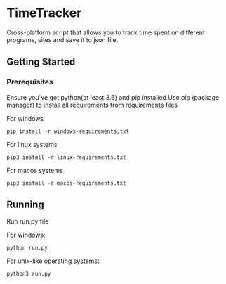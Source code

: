 # TimeTracker
Cross-platform script that allows you to track time spent on different programs, sites and save it to json file.
## Getting Started

### Prerequisites
Ensure you've got python(at least 3.6) and pip installed
Use pip (package manager) to install all requirements from requirements files

For windows
```
pip install -r windows-requirements.txt
```
For linux systems
```
pip3 install -r linux-requirements.txt
```
For macos systems
```
pip3 install -r macos-requirements.txt
```

## Running

Run run.py file

For windows:
```
python run.py
```
For unix-like operating systems:
```
python3 run.py
```

